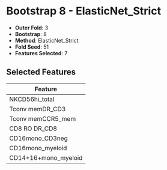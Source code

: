 # Bootstrap 8 - ElasticNet_Strict

- **Outer Fold**: 3
- **Bootstrap**: 8
- **Method**: ElasticNet_Strict
- **Fold Seed**: 51
- **Features Selected**: 7

## Selected Features

| Feature |
|---------|
| NKCD56hi_total |
| Tconv memDR_CD3 |
| Tconv memCCR5_mem |
| CD8 RO DR_CD8 |
| CD16mono_CD3neg |
| CD16mono_myeloid |
| CD14+16+mono_myeloid |
